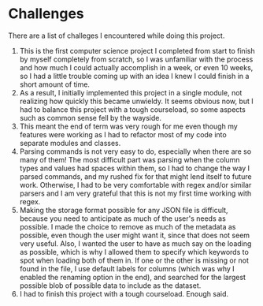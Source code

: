 # Challenges

There are a list of challeges I encountered while doing this project.
1. This is the first computer science project I completed from start to finish by myself completely from scratch, so I was unfamiliar with the process and how much I could actually accomplish in a week, or even 10 weeks, so I had a little trouble coming up with an idea I knew I could finish in a short amount of time.
2. As a result, I initially implemented this project in a single module, not realizing how quickly this became unwieldy. It seems obvious now, but I had to balance this project with a tough courseload, so some aspects such as common sense fell by the wayside.
3. This meant the end of term was very rough for me even though my features were working as I had to refactor most of my code into separate modules and classes.
4. Parsing commands is not very easy to do, especially when there are so many of them! The most difficult part was parsing when the column types and values had spaces within them, so I had to change the way I parsed commands, and my rushed fix for that might lend itself to future work. Otherwise, I had to be very comfortable with regex and/or similar parsers and I am very grateful that this is not my first time working with regex.
5. Making the storage format possible for any JSON file is difficult, because you need to anticipate as much of the user's needs as possible. I made the choice to remove as much of the metadata as possible, even though the user might want it, since that does not seem very useful. Also, I wanted the user to have as much say on the loading as possible, which is why I allowed them to specify which keywords to spot when loading both of them in. If one or the other is missing or not found in the file, I use default labels for columns (which was why I enabled the renaming option in the end), and searched for the largest possible blob of possible data to include as the dataset.
6. I had to finish this project with a tough courseload. Enough said.